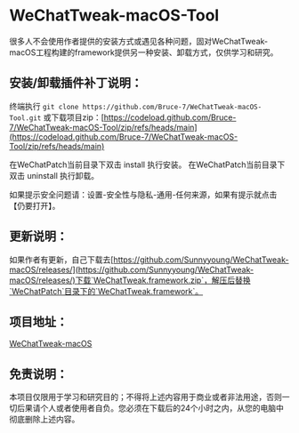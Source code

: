 # WeChatTweak-macOS-Tool
很多人不会使用作者提供的安装方式或遇见各种问题，固对WeChatTweak-macOS工程构建的framework提供另一种安装、卸载方式，仅供学习和研究。

## 安装/卸载插件补丁说明：
终端执行 `git clone https://github.com/Bruce-7/WeChatTweak-macOS-Tool.git`
或下载项目zip：[https://codeload.github.com/Bruce-7/WeChatTweak-macOS-Tool/zip/refs/heads/main](https://codeload.github.com/Bruce-7/WeChatTweak-macOS-Tool/zip/refs/heads/main)

在WeChatPatch当前目录下双击 install 执行安装。
在WeChatPatch当前目录下双击 uninstall 执行卸载。

如果提示安全问题请：设置-安全性与隐私-通用-任何来源，如果有提示就点击【仍要打开】。

## 更新说明：
如果作者有更新，自己下载去[https://github.com/Sunnyyoung/WeChatTweak-macOS/releases/](https://github.com/Sunnyyoung/WeChatTweak-macOS/releases/)下载`WeChatTweak.framework.zip`，解压后替换`WeChatPatch`目录下的`WeChatTweak.framework`。

## 项目地址：
[WeChatTweak-macOS](https://github.com/Sunnyyoung/WeChatTweak-macOS)

## 免责说明：
本项目仅限用于学习和研究目的；不得将上述内容用于商业或者非法用途，否则一切后果请个人或者使用者自负。您必须在下载后的24个小时之内，从您的电脑中彻底删除上述内容。